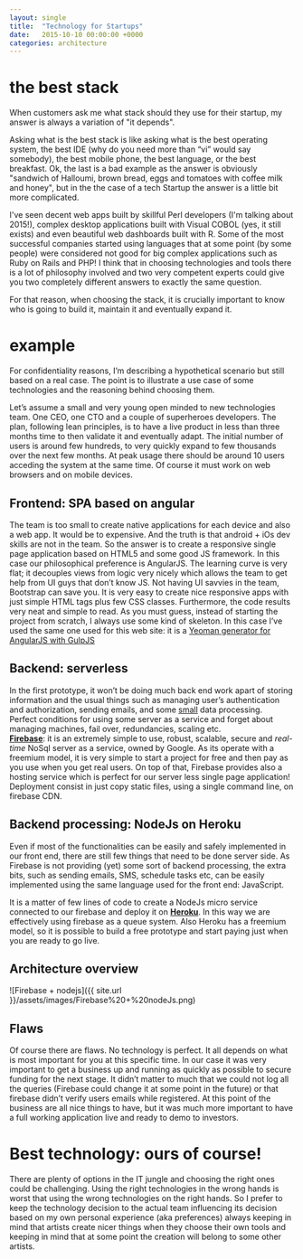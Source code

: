 ```yaml
---
layout: single
title:  "Technology for Startups"
date:   2015-10-10 00:00:00 +0000
categories: architecture
---
```

# the best stack

When customers ask me what stack should they use for their startup, my answer is always a variation of "it depends".  

Asking what is the best stack is like asking what is the best operating system, the best IDE (why do you need more than “vi” would say somebody), the best mobile phone, the best language, or the best breakfast. Ok, the last is a bad example as the answer is obviously "sandwich of Halloumi, brown bread, eggs and tomatoes with coffee milk and honey", but in the the case of a tech Startup the answer is a little bit more complicated.  

I've seen decent web apps built by skillful Perl developers (I'm talking about 2015!), complex desktop applications built with Visual COBOL (yes, it still exists) and even beautiful web dashboards built with R. Some of the most successful companies started using languages that at some point (by some people) were considered not good for big complex applications such as Ruby on Rails and PHP! I think that in choosing technologies and tools there is a lot of philosophy involved and two very competent experts could give you two completely different answers to exactly the same question.  

For that reason, when choosing the stack, it is crucially important to know who is going to build it, maintain it and eventually expand it.

# example

For confidentiality reasons, I’m describing a hypothetical scenario but still based on a real case. The point is to illustrate a use case of some technologies and the reasoning behind choosing them.  

Let’s assume a small and very young open minded to new technologies team. One CEO, one CTO and a couple of superheroes developers. The plan, following lean principles, is to have a live product in less than three months time to then validate it and eventually adapt. The initial number of users is around few hundreds, to very quickly expand to few thousands over the next few months. At peak usage there should be around 10 users acceding the system at the same time. Of course it must work on web browsers and on mobile devices.

## Frontend: SPA based on angular

The team is too small to create native applications for each device and also a web app. It would be to expensive. And the truth is that android + iOs dev skills are not in the team. So the answer is to create a responsive single page application based on HTML5 and some good JS framework. In this case our philosophical preference is AngularJS. The learning curve is very flat; it decouples views from logic very nicely which allows the team to get help from UI guys that don’t know JS. Not having UI savvies in the team, Bootstrap can save you. It is very easy to create nice responsive apps with just simple HTML tags plus few CSS classes. Furthermore, the code results very neat and simple to read. As you must guess, instead of starting the project from scratch, I always use some kind of skeleton. In this case I’ve used the same one used for this web site: it is a [Yeoman generator for AngularJS with GulpJS](https://github.com/Swiip/generator-gulp-angular)

## Backend: serverless

In the first prototype, it won’t be doing much back end work apart of storing information and the usual things such as managing user’s authentication and authorization, sending emails, and some <u>small</u> data processing.  
Perfect conditions for using some server as a service and forget about managing machines, fail over, redundancies, scaling etc.  
[**Firebase**](https://www.firebase.com): it is an extremely simple to use, robust, scalable, secure and _real-time_ NoSql server as a service, owned by Google. As its operate with a freemium model, it is very simple to start a project for free and then pay as you use when you get real users. On top of that, Firebase provides also a hosting service which is perfect for our server less single page application! Deployment consist in just copy static files, using a single command line, on firebase CDN.

## Backend processing: NodeJs on Heroku

Even if most of the functionalities can be easily and safely implemented in our front end, there are still few things that need to be done server side. As Firebase is not providing (yet) some sort of backend processing, the extra bits, such as sending emails, SMS, schedule tasks etc, can be easily implemented using the same language used for the front end: JavaScript.  

It is a matter of few lines of code to create a NodeJs micro service connected to our firebase and deploy it on  [**Heroku**](https://www.heroku.com). In this way we are effectively using firebase as a queue system. Also Heroku has a freemium model, so it is possible to build a free prototype and start paying just when you are ready to go live.

## Architecture overview

![Firebase + nodejs]({{ site.url }}/assets/images/Firebase%20+%20nodeJs.png)

## Flaws

Of course there are flaws. No technology is perfect. It all depends on what is most important for you at this specific time. In our case it was very important to get a business up and running as quickly as possible to secure funding for the next stage. It didn’t matter to much that we could not log all the queries (Firebase could change it at some point in the future) or that firebase didn’t verify users emails while registered. At this point of the business are all nice things to have, but it was much more important to have a full working application live and ready to demo to investors.

# Best technology: ours of course!

There are plenty of options in the IT jungle and choosing the right ones could be challenging. Using the right technologies in the wrong hands is worst that using the wrong technologies on the right hands. So I prefer to keep the technology decision to the actual team influencing its decision based on my own personal experience (aka preferences) always keeping in mind that artists create nicer things when they choose their own tools and keeping in mind that at some point the creation will belong to some other artists.
